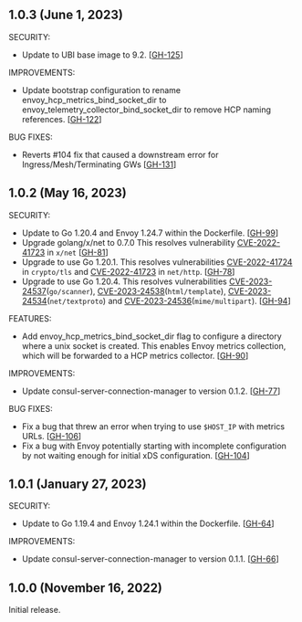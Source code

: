 ## 1.0.3 (June 1, 2023)

SECURITY:

* Update to UBI base image to 9.2. [[GH-125](https://github.com/hashicorp/consul-dataplane/pull/125)]

IMPROVEMENTS:

* Update bootstrap configuration to rename envoy_hcp_metrics_bind_socket_dir to envoy_telemetry_collector_bind_socket_dir to remove HCP naming references. [[GH-122](https://github.com/hashicorp/consul-dataplane/pull/122)]

BUG FIXES:

* Reverts #104 fix that caused a downstream error for Ingress/Mesh/Terminating GWs [[GH-131](https://github.com/hashicorp/consul-dataplane/pull/131)]

## 1.0.2 (May 16, 2023)

SECURITY:

* Update to Go 1.20.4 and Envoy 1.24.7 within the Dockerfile. [[GH-99](https://github.com/hashicorp/consul-dataplane/pull/99)]
* Upgrade golang/x/net to 0.7.0
This resolves vulnerability [CVE-2022-41723](https://github.com/golang/go/issues/57855) in `x/net` [[GH-81](https://github.com/hashicorp/consul-dataplane/pull/81)]
* Upgrade to use Go 1.20.1. 
This resolves vulnerabilities [CVE-2022-41724](https://go.dev/issue/58001) in `crypto/tls` and [CVE-2022-41723](https://go.dev/issue/57855) in `net/http`. [[GH-78](https://github.com/hashicorp/consul-dataplane/pull/78)]
* Upgrade to use Go 1.20.4. 
This resolves vulnerabilities [CVE-2023-24537](https://github.com/advisories/GHSA-9f7g-gqwh-jpf5)(`go/scanner`), 
[CVE-2023-24538](https://github.com/advisories/GHSA-v4m2-x4rp-hv22)(`html/template`), 
[CVE-2023-24534](https://github.com/advisories/GHSA-8v5j-pwr7-w5f8)(`net/textproto`) and 
[CVE-2023-24536](https://github.com/advisories/GHSA-9f7g-gqwh-jpf5)(`mime/multipart`). [[GH-94](https://github.com/hashicorp/consul-dataplane/pull/94)]

FEATURES:

* Add envoy_hcp_metrics_bind_socket_dir flag to configure a directory where a unix socket is created. 
This enables Envoy metrics collection, which will be forwarded to a HCP metrics collector. [[GH-90](https://github.com/hashicorp/consul-dataplane/pull/90)]

IMPROVEMENTS:

* Update consul-server-connection-manager to version 0.1.2. [[GH-77](https://github.com/hashicorp/consul-dataplane/pull/77)]

BUG FIXES:

* Fix a bug that threw an error when trying to use `$HOST_IP` with metrics URLs. [[GH-106](https://github.com/hashicorp/consul-dataplane/pull/106)]
* Fix a bug with Envoy potentially starting with incomplete configuration by not waiting enough for initial xDS configuration. [[GH-104](https://github.com/hashicorp/consul-dataplane/pull/104)]

## 1.0.1 (January 27, 2023)

SECURITY:

* Update to Go 1.19.4 and Envoy 1.24.1 within the Dockerfile. [[GH-64](https://github.com/hashicorp/consul-dataplane/pull/64)]

IMPROVEMENTS:

* Update consul-server-connection-manager to version 0.1.1. [[GH-66](https://github.com/hashicorp/consul-dataplane/pull/66)]


## 1.0.0 (November 16, 2022)

Initial release.
